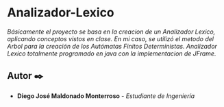 # Analizador-Lexico

_Básicamente el proyecto se basa en la creacion de un Analizador Lexico, aplicando conceptos vistos en clase.
En mi caso, se utilizó el metodo del Arbol para la creación de los Autómatas Finitos Deterministas.
Analizador Lexico totalmente programado en java con la implementacion de JFrame._

## Autor ✒️

* **Diego José Maldonado Monterroso** - *Estudiante de Ingeniería*